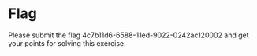 # Flag
Please submit the flag 4c7b11d6-6588-11ed-9022-0242ac120002 and get your points for solving this exercise.